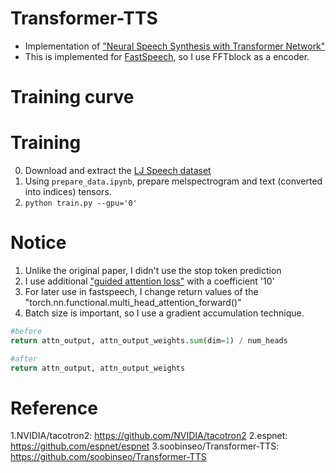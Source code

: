 # Transformer-TTS
- Implementation of ["Neural Speech Synthesis with Transformer Network"](https://arxiv.org/abs/1809.08895)  
- This is implemented for [FastSpeech](https://github.com/Deepest-Project/FastSpeech), so I use FFTblock as a encoder.
  
# Training curve  


# Training  
0. Download and extract the [LJ Speech dataset](https://keithito.com/LJ-Speech-Dataset/)  
1. Using `prepare_data.ipynb`, prepare melspectrogram and text (converted into indices) tensors.
2. `python train.py --gpu='0'`



# Notice  
1. Unlike the original paper, I didn't use the stop token prediction
2. I use additional ["guided attention loss"](https://arxiv.org/pdf/1710.08969.pdf) with a coefficient '10'
3. For later use in fastspeech, I change return values of the "torch.nn.functional.multi_head_attention_forward()"
4. Batch size is important, so I use a gradient accumulation technique.  

```python
#before
return attn_output, attn_output_weights.sum(dim=1) / num_heads  

#after  
return attn_output, attn_output_weights
```
            
# Reference
1.NVIDIA/tacotron2: https://github.com/NVIDIA/tacotron2
2.espnet: https://github.com/espnet/espnet
3.soobinseo/Transformer-TTS: https://github.com/soobinseo/Transformer-TTS

